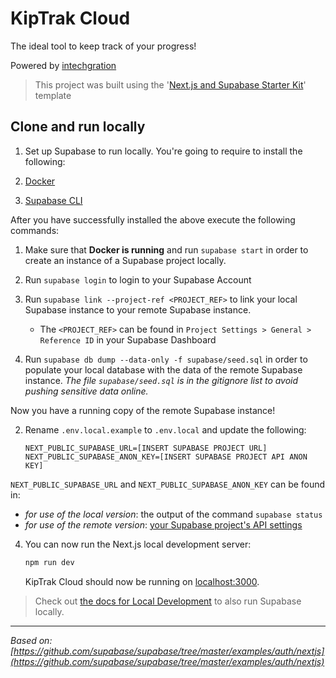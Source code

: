 # KipTrak Cloud

The ideal tool to keep track of your progress!

Powered by [intechgration](https://intechgration.io/)

> This project was built using the '[Next.js and Supabase Starter Kit](https://github.com/supabase/supabase/tree/master/examples/auth/nextjs)' template

## Clone and run locally

1. Set up Supabase to run locally. You're going to require to install the following:

1. [Docker](https://www.docker.com/)
1. [Supabase CLI](https://supabase.com/docs/guides/cli/getting-started)

After you have successfully installed the above execute the following commands:

1. Make sure that **Docker is running** and run `supabase start` in order to create an instance of a Supabase project locally.
2. Run `supabase login` to login to your Supabase Account
3. Run `supabase link --project-ref <PROJECT_REF>` to link your local Supabase instance to your remote Supabase instance.


    - The `<PROJECT_REF>` can be found in `Project Settings > General > Reference ID` in your Supabase Dashboard

4. Run `supabase db dump --data-only -f supabase/seed.sql` in order to populate your local database with the data of the remote Supabase instance. _The file `supabase/seed.sql` is in the gitignore list to avoid pushing sensitive data online._

Now you have a running copy of the remote Supabase instance!

2. Rename `.env.local.example` to `.env.local` and update the following:

   ```
   NEXT_PUBLIC_SUPABASE_URL=[INSERT SUPABASE PROJECT URL]
   NEXT_PUBLIC_SUPABASE_ANON_KEY=[INSERT SUPABASE PROJECT API ANON KEY]
   ```

`NEXT_PUBLIC_SUPABASE_URL` and `NEXT_PUBLIC_SUPABASE_ANON_KEY` can be found in:

- _for use of the local version_: the output of the command `supabase status`
- _for use of the remote version_: [your Supabase project's API settings](https://app.supabase.com/project/_/settings/api)

4. You can now run the Next.js local development server:

   ```bash
   npm run dev
   ```

   KipTrak Cloud should now be running on [localhost:3000](http://localhost:3000/).

> Check out [the docs for Local Development](https://supabase.com/docs/guides/getting-started/local-development) to also run Supabase locally.

---

_Based on: [https://github.com/supabase/supabase/tree/master/examples/auth/nextjs](https://github.com/supabase/supabase/tree/master/examples/auth/nextjs)_
